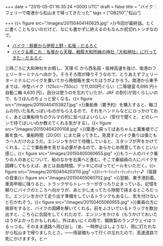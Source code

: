 
+++
date = "2015-05-01 16:35:24 +0000 UTC"
draft = false
title = "バイク：フェリーで南港から松山まで帰ってきたった"
tags = ["GB250","松山"]

+++
{{< figure src="/images/20150404140625.jpg"  >}}今回が最終話。とくに書くこともないのだけど、なにも書かずに終えるのもなんか尻切れトンボなので。

<ul>
<li><a href="https://blog.daruyanagi.jp/entry/2015/04/10/031139">バイク：鈴鹿から伊賀上野・名張 - だるろぐ</a></li>
<li><a href="https://blog.daruyanagi.jp/entry/2015/04/16/053928">バイク＆艦これ：名張から天理、戦艦大和所縁の神社「大和神社」に行ってきた - だるろぐ</a></li>
</ul>三時ごろに大和神社をお暇し、天理 IC から西名阪・阪神高速を抜け、南港のフェリーターミナルへ向かう。そろそろ雨が降りそうなので、とりあえずフェリーターミナルにバイクを置いてから晩御飯を食べたほうがよかろう。南港から東予までは、中型バイク（125cc～750cc）で11,000円ぐらい（二等寝室 6,690 円＋自動二輪 4,630 円）。自分は使うのを忘れていたが、JAF の割引が効くらしいので、もうほんのちょっと安くなる。{{< figure src="/images/20150404153827.jpg"  >}}乗船券（要予約）を購入すると、輪ゴムの付いた名札っぽいものがもらえるので、それをハンドルなどにひっかけておく。あとは乗船待ちのクルマの列に並べばよいらしい（受付で聞くと、どのレーンで待てばいいのか教えてくれる気がする）。{{< figure src="/images/20150404200108.jpg"  >}}築港へ戻ってばあちゃんと萬集楼でご飯を食べ、乗船時間（20:00）にまた戻ってきた。見渡すとバイク乗りは僕ともう一人だけのようだ。エンジンをかけて待機していると、スタッフが声をかけてくれる。ここで乗船券を見せる必要があるので、あらかじめ用意しておくといい感じ。{{< figure src="/images/20150405060655.jpg"  >}}もう一人のバイク乗りの人のあとについて、船のなかを右奥へと進む。そこで乗組員の人にバイクを固縛してもらえば、あとは自由時間。デッキにのぼってビールをいただく。{{< figure src="/images/20150404203110.jpg"  >}}ﾃｨｰﾘｰﾃｨｯﾃｨｰﾃｨｯﾃｨｯﾃｨｰ♪（宿屋の音楽{{< figure src="/images/20150405060702.jpg"  >}}翌朝、東予港到着。車両甲板に降りると、トラックやらトレーラーがぎっちり止まっている。記憶を頼りにバイクのところへ向かうが、あと少し太ってたら隙間で挟まるところだった。エンジンをかけて走り出す準備をしているトラックもあるし、気を付けないと引かれそう。{{< figure src="/images/20150405060955.jpg"  >}}乗員の方に挨拶をすると、バイクの固縛を解いてくれる。前をふさいでいるトラックを数台出すと、こちらに合図をしてくれたので、エンジンをかける（もうかけておいたほうがよかったかもしれぬ）。外はあいにくの雨で、鋼鉄製のランプウェイはつるっつる。そのまま道路へ飛び出し（あ、一時停止はしような）、雨に打たれながら松山まで帰りましたとさ。――雨装備もって行くの忘れたので、高速道路で死にかけますタ。ヒー


